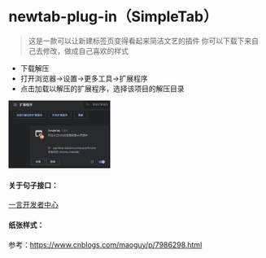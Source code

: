 # newtab-plug-in（SimpleTab）

>这是一款可以让新建标签页变得看起来简洁文艺的插件
>你可以下载下来自己去修改，做成自己喜欢的样式

- 下载解压
- 打开浏览器->设置->更多工具->扩展程序
- 点击加载以解压的扩展程序，选择该项目的解压目录

 <img src="https://github.com/BoringBlue/newtab-plug-in/blob/main/img/guide01.jpg" width="200"/><br/>

#### 关于句子接口：

[一言开发者中心](https://developer.hitokoto.cn/sentence/)

#### 纸张样式：

参考：https://www.cnblogs.com/maoguy/p/7986298.html
